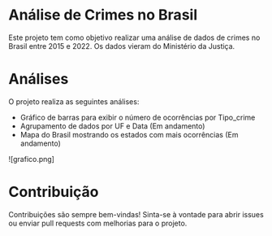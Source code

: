 # Análise de Crimes no Brasil
Este projeto tem como objetivo realizar uma análise de dados de crimes no Brasil entre 2015 e 2022. Os dados vieram do Ministério da Justiça. 

# Análises

O projeto realiza as seguintes análises:

- Gráfico de barras para exibir o número de ocorrências por Tipo_crime
- Agrupamento de dados por UF e Data (Em andamento)
- Mapa do Brasil mostrando os estados com mais ocorrências (Em andamento)

![grafico.png]

# Contribuição
Contribuições são sempre bem-vindas! Sinta-se à vontade para abrir issues ou enviar pull requests com melhorias para o projeto.
